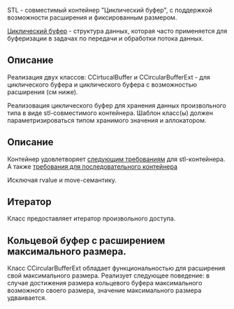 STL - совместимый контейнер "Циклический буфер", с поддержкой возможности расширения и фиксированным размером.

[Циклический буфер](https://en.wikipedia.org/wiki/Circular_buffer) - структура данных, которая часто применяется для буферизации в задачах по передачи и обработки потока данных.

## Описание

Реализация двух классов:
CCirtucalBuffer и CCircularBufferExt - для циклического буфера и циклического буфера с возможностью расширения (см ниже).

Реализовация циклического буфер для хранения данных произвольного типа в виде stl-совместимого контейнера.
Шаблон класс(ы) должен параметризироваться типом хранимого значения и  аллокатором.

## Описание

Контейнер удовлетворяет [следующим требованиям](https://en.cppreference.com/w/cpp/named_req/Container) для stl-контейнера.
А также [требования для последовательного контейнера](https://en.cppreference.com/w/cpp/named_req/SequenceContainer)

Исключая rvalue и move-семантику.

## Итератор

Класс предоставляет итератор произвольного доступа.

## Кольцевой буфер с расширением максимального размера.

Класс CCircularBufferExt обладает функциональностью для расширения свой максимального размера.
Реализует следующее поведение: в случае достижения размера кольцевого буфера максимального возможного своего размера, значение максимального размера удваивается.





